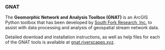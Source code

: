 ### GNAT

The **Geomorphic Network and Analysis Toolbox (GNAT)** is an ArcGIS Python toolbox that has been 
developed by [South Fork Research, Inc.](http://www.southforkresearch.org) to assist with data 
processing and analysis of geospatial stream network data.

Detailed download and installation instructions, as well as help files for each of the GNAT tools 
is available at [gnat.riverscapes.xyz](http://gnat.riverscapes.xyz).